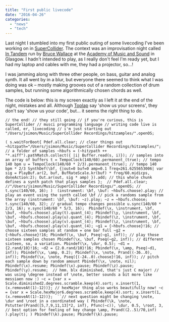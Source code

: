 ```yaml
---
title: "First public livecode"
date: "2016-04-26"
categories: 
  - "news"
  - "tech"
---
```


Last night I stumbled into my first public outing of some livecoding I've been working on in [SuperCollider](http://supercollider.github.io/). The context was an improvisation night called [In Tandem](https://www.facebook.com/events/1081102458615158/) run by [Bruce Wallace](http://cargocollective.com/whatitisis/about-what-it-is-is) at the [Academy of Music and Sound](http://academyofmusic.ac.uk/) in Glasgow. I hadn't intended to play, as I really don't feel I'm ready yet, but I had my laptop and cables with me, they had a projector, so…!

I was jamming along with three other people, on bass, guitar and analog synth. It all went by in a blur, but everyone there seemed to think what I was doing was ok – mostly making grooves out of a random collection of drum samples, but running some algorithmically chosen chords as well.

The code is below: this is my screen exactly as I left it at the end of the night, mistakes and all. Although [Toplap](http://toplap.org/wiki/Main_Page) say 'show us your screens', they don't say 'show us your code', but… it seems the right thing to do.

`// the end! // they still going // if you're curious, this is SuperCollider // musci programming language // writing code live is called, er, livecoding // i'm just starting out "/Users/jsimon/Music/SuperCollider Recordings/hitzamples/".openOS;`

`( s.waitForBoot{ Pdef.all.clear; // clear things out ~hitzpath="/Users/jsimon/Music/SuperCollider Recordings/hitzamples/"; // a folder of samples ~hbufs = (~hitzpath ++ "*.aiff").pathMatch.collect({ |i| Buffer.read(s, i)}); // samples into an array of buffers t = TempoClock(140/60).permanent_(true); // tempo 140 bpm u = TempoClock(140/60 * 2/3).permanent_(true); // tempo 140 bpm * 2/3 SynthDef(\bf, {|out=0 buf=0 amp=0.1 freq=261.6255653006| var sig = PlayBuf.ar(2, buf, BufRateScale.kr(buf) * freq/60.midicps, doneAction:2); Out.ar(out, sig * amp) }).add; // this whole chunk defines a synth patch that plays samples };  // Pdef.all.clear; //"/Users/jsimon/Music/SuperCollider Recordings/".openOS; // t.sync(140/60, 16); )  (instrument: \bf, \buf: ~hbufs.choose).play; // play an event using the synth called \bf // pick a randoms sample from the array (instrument: \bf, \buf: ~z).play; ~z = ~hbufs.choose;  t.sync(140/60, 32); // gradual tempo changes possible u.sync(140/60 * 2/3, 16); v.sync(140/60 * 5/3, 16);  Pbindef(\x, \instrument, \bf, \buf, ~hbufs.choose).play(t).quant_(4); Pbindef(\y, \instrument, \bf, \buf, ~hbufs.choose).play(u).quant_(4); Pbindef(\z, \instrument, \bf, \buf, ~hbufs.choose).play(v).quant_(4); Pbindef(\z, \instrument, \bf, \buf, ~hbufs.choose).play(v).quant_(4); ~g1 = {~hbufs.choose}!16; // choose sixteen samples at random = one bar full ~g2 = {~hbufs.choose}!16; Pbindef(\x, \buf, Pseq(~g1, inf)); // play those sixteen samples chosen Pbindef(\x, \buf, Pseq(~g2, inf)); // different sixteen, so, a variation. Pbindef(\x, \dur, 0.5); ~d1 = {2.rand/10}!16; ~d2 = {2.0.rand/10}!16; Pbindef(\x, \amp, Pseq(~d1, inf)); Pbindef(\x, \amp, 0.2); Pbindef(\x, \note, Prand((-36..0), inf)); Pbindef(\x, \note, Pseq({(-24..0).choose}!16, inf)); // pitch each sample down by random amount Pbindef(\x, \note, nil); Pbindef(\x).resume; Pbindef(\x).pause; Pbindef(\z).pause; Pbindef(\y).resume;  // hmm. blx diminished, that's just C major! // was using \degree instead of \note, better sounds a bit more like messiaen now :) ~c = {var x = Scale.diminished2.degrees.scramble.keep(4).sort; x.insert(1,(x.removeAt(1)-12))}; // hexMajor thing also works beautifully now! ~c = {var x = Scale.hexMajor6.degrees.scramble.keep(4).sort; x.insert(1,(x.removeAt(1)-12))};  ``// next question might be changing \note, \dur and \root in a coordinated way ( Pbindef(\k, \note, Pstutter(Prand([5,7,9,11,13]*2, inf), Pfunc(~c)), \dur, 0.5, \root, 3, // best option for feeling of key change \amp, Prand((2..5)/70,inf) ).play(t); ) Pbindef(\k).pause; Pbindef(\k).pause;`
